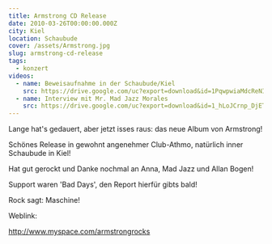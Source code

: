 ```yaml
---
title: Armstrong CD Release
date: 2010-03-26T00:00:00.000Z
city: Kiel
location: Schaubude
cover: /assets/Armstrong.jpg
slug: armstrong-cd-release
tags:
  - konzert
videos:
  - name: Beweisaufnahme in der Schaubude/Kiel
    src: https://drive.google.com/uc?export=download&id=1PqwpwiaMdcReNIdh3L2RH-JUJjh5l5va
  - name: Interview mit Mr. Mad Jazz Morales
    src: https://drive.google.com/uc?export=download&id=1_hLoJCrnp_DjETyUPDxI6jShIKsvZQRz
---
```

Lange hat's gedauert, aber jetzt isses raus: das neue Album von Armstrong!

Schönes Release in gewohnt angenehmer Club-Athmo, natürlich inner Schaubude in Kiel!

Hat gut gerockt und Danke nochmal an Anna, Mad Jazz und Allan Bogen!

Support waren 'Bad Days', den Report hierfür gibts bald!

Rock sagt: Maschine!

Weblink: 

http://www.myspace.com/armstrongrocks
